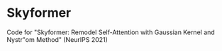 # Skyformer
Code for "Skyformer: Remodel Self-Attention with Gaussian Kernel and Nystr\"om Method" (NeurIPS 2021)
